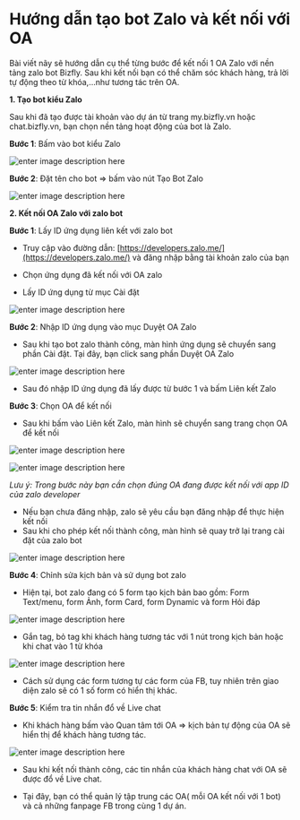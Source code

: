 # Hướng dẫn tạo bot Zalo và kết nối với OA


Bài viết nãy sẽ hướng dẫn cụ thể từng bước để kết nối 1 OA Zalo với nền tảng zalo bot Bizfly. Sau khi kết nối bạn có thể chăm sóc khách hàng, trả lời tự động theo từ khóa,...như tương tác trên OA.

**1. Tạo bot kiểu Zalo**

Sau khi đã tạo được tài khoản vào dự án từ trang my.bizfly.vn hoặc chat.bizfly.vn, bạn chọn nền tảng hoạt động của bot là Zalo.

**Bước 1**: Bấm vào bot kiểu Zalo

![enter image description here](https://static8.muarecdn.com/original/muare/images/2020/09/09/5723037_screenshot-1.jpg)

**Bước 2**: Đặt tên cho bot => bấm vào nút Tạo Bot Zalo

![enter image description here](https://static8.muarecdn.com/original/muare/images/2020/09/09/5723038_screenshot-2.jpg)


**2. Kết nối OA Zalo với zalo bot**

**Bước 1**: Lấy ID ứng dụng liên kết với zalo bot

 - Truy cập vào đường dẫn: [https://developers.zalo.me/](https://developers.zalo.me/) và đăng nhập bằng tài khoản zalo của bạn

 - Chọn ứng dụng đã kết nối với OA zalo 
 
 - Lấy ID ứng dụng từ mục Cài đặt

![enter image description here](https://static8.muarecdn.com/original/muare/images/2020/09/09/5723063_screenshot-3.jpg)

**Bước 2**: Nhập ID ứng dụng vào mục Duyệt OA Zalo

- Sau khi tạo bot zalo thành công, màn hình ứng dụng sẽ chuyển sang phần Cài đặt. Tại đây, bạn click sang phần Duyệt OA Zalo

![enter image description here](https://static8.muarecdn.com/original/muare/images/2020/09/10/5724620_screenshot-4.jpg)

- Sau đó nhập ID ứng dụng đã lấy được từ bước 1 và bấm Liên kết Zalo

**Bước 3**: Chọn OA để kết nối

 - Sau khi bấm vào Liên kết Zalo, màn hình sẽ chuyển sang trang chọn OA để kết nối
 
![enter image description here](https://static8.muarecdn.com/original/muare/images/2020/09/10/5724625_screenshot-5.jpg)

![enter image description here](https://static8.muarecdn.com/original/muare/images/2020/09/10/5724629_screenshot-6.jpg)

*Lưu ý: Trong bước này bạn cần chọn đúng OA đang được kết nối với app ID của zalo developer*

 - Nếu bạn chưa đăng nhập, zalo sẽ yêu cầu bạn đăng nhập để thực hiện kết nối
 - Sau khi cho phép kết nối thành công, màn hình sẽ quay trở lại trang cài đặt của zalo bot

![enter image description here](https://static8.muarecdn.com/original/muare/images/2020/09/10/5724630_screenshot-7.jpg)

**Bước 4**: Chỉnh sửa kịch bản và sử dụng bot zalo

- Hiện tại, bot zalo đang có 5 form tạo kịch bản bao gồm: Form Text/menu, form Ảnh, form Card, form Dynamic và form Hỏi đáp

![enter image description here](https://static8.muarecdn.com/original/muare/images/2020/09/10/5724731_screenshot-8.jpg)

- Gắn tag, bỏ tag khi khách hàng tương tác với 1 nút trong kịch bản hoặc khi chat vào 1 từ khóa

![enter image description here](https://static8.muarecdn.com/original/muare/images/2020/09/10/5724732_screenshot-9.jpg)
- Cách sử dụng các form tương tự các form của FB, tuy nhiên trên giao diện zalo sẽ có 1 số form có hiển thị khác.

**Bước 5**: Kiểm tra tin nhắn đổ về Live chat 

- Khi khách hàng bấm vào Quan tâm tới OA => kịch bản tự động của OA sẽ hiển thị để khách hàng tương tác.

![enter image description here](https://static8.muarecdn.com/original/muare/images/2020/09/10/5724737_img-3660.jpg)

- Sau khi kết nối thành công, các tin nhắn của khách hàng chat với OA sẽ được đổ về Live chat.

- Tại đây, bạn có thể quản lý tập trung các OA( mỗi OA kết nối với 1 bot) và cả những fanpage FB trong cùng 1 dự án.







